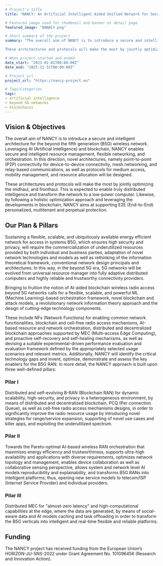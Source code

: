 ```yaml
---
# Project's title
title: "NANCY: An Artificial Intelligent Aided Unified Network for Secure Beyond 5G Long Term Evolution"

# Featured image used for thumbnail and banner at detail page
featured_image: "NANACY.png"

# Short summary of the project
summary: "The overall aim of NANCY is to introduce a secure and intelligent architecture for the beyond the fifth generation (B5G) wireless network. Leveraging AI and blockchain, NANCY enables secure and intelligent resource management, flexible networking, and orchestration. In this direction, novel architectures, namely point-to-point (P2P) connectivity for device-to-device connectivity, mesh networking, and relay-based communications, as well as protocols for medium access, mobility management, and resource allocation will be designed.

These architectures and protocols will make the most by jointly optimizing the midhaul, and fronthaul. This is expected to enable truly distributed intelligence and transform the network to a low-power computer. Likewise, by following a holistic optimization approach and leveraging the developments in blockchain, NANCY aims at supporting E2E personalized, multi-tenant and perpetual protection."

# When project started and ended
date_start: "2023-01-01T00:00:00Z"
date_end: "2025-12-31T00:00:00Z"

# Project_url
project_url: "https://nancy-project.eu"

# Tags/Categories
tags:
- artificial intelligence
- beyond 5G networks
- blockchains
---
```



## Vision & Objectives

The overall aim of NANCY is to introduce a secure and intelligent architecture for the beyond the fifth generation (B5G) wireless network. Leveraging AI (Artificial Intelligence) and blockchain, NANCY enables secure and intelligent resource management, flexible networking, and orchestration. In this direction, novel architectures, namely point-to-point (P2P) connectivity for device-to-device connectivity, mesh networking, and relay-based communications, as well as protocols for medium access, mobility management, and resource allocation will be designed. 

These architectures and protocols will make the most by jointly optimizing the midhaul, and fronthaul. This is expected to enable truly distributed intelligence and transform the network to a low-power computer. Likewise, by following a holistic optimization approach and leveraging the developments in blockchain, NANCY aims at supporting E2E (End-to-End) personalized, multitenant and perpetual protection.


## Our Plan & Pillars

Sustaining a flexible, scalable, and ubiquitously available energy efficient network for access in systems B5G, which ensures high security and privacy, will require the commercialization of underutilized resources provided by both individual and business parties, adaptation of novel network technologies and models as well as rethinking of the information theoretical framework, conventional network design principals and architectures. In this way, in the beyond 5G era, 5G networks will be evolved from universal resource manager into fully adaptive distributed computers and highly reliable and trustworthy connectivity providers.


Bringing to fruition the notion of AI-aided blockchain wireless radio access beyond 5G networks calls for a flexible, scalable, and powerful ML (Machine Learning)-based orchestration framework, novel blockchain and attack models, a revolutionary network information theory approach and the design of cutting-edge technology components. 

These include NFs (Network Functions) for enabling common network functionalities, blockchain and cell-free radio access mechanisms, AI-based resource and network orchestration, distributed and decentralized blockchain approaches supported by MEC (Multi-access Edge Computing), and proactive self-recovery and self-healing mechanisms, as well as devising a suitable experimental-driven performance evaluation and evaluation framework defined by the appropriately selected usage scenarios and relevant metrics. Additionally, NANCY will identify the critical technology gaps and invent, optimize, demonstrate and assess the key enablers for the B5G RAN. In more detail, the NANCY approach is built upon three well-defined pillars:


### Pilar I

Distributed and self-evolving B-RAN (Blockchain RAN) for dynamic scalability, high-security, and privacy in a heterogeneous environment, by means of distributed and decentralized blockchain, PCQ (Per connection Queue), as well as cell-free radio access mechanisms designs, in order to significantly improve the radio resource usage by introducing novel strategies for range/service expansion, supporting of novel use cases and killer apps, and exploiting the underutilized spectrum.


### Pilar II

Towards the Pareto-optimal AI-based wireless RAN orchestration that maximizes energy efficiency and trustworthiness, supports ultra-high availability and applications with diverse requirements, optimizes network topology and management, enables device collaboration as well as collaborative sensing perspective, allows system and network level AI models reproducibility and explainability, and transforms B5G RANs into intelligent platforms; thus, opening new service models to telecom/ISP (Internet Service Provider) and individual providers.


### Pilar III

Distributed MEC for "almost-zero latency" and high-computational capabilities at the edge, where the data are generated, by means of social-aware data and AI models caching and task offloading in order to transform the B5G verticals into intelligent and real-time flexible and reliable platforms.


## Funding

Τhe NANCY project has received funding from the European Union’s HORIZON-JU-SNS-2022 under Grant Agreement No. 101096456 (Research and Innovation Action).
